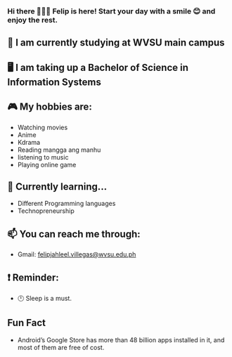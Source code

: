 ### Hi there 👋👋👋 Felip is here! Start your day with a smile 😊 and enjoy the rest.  

<!--
**felipjah/felipjah** is a ✨ _special_ ✨ repository because its `README.md` (this file) appears on your GitHub profile.

Here are some ideas to get you started:
-->
## 💼 I am currently studying at WVSU main campus
## 🖥 I am taking up a Bachelor of Science in Information Systems
   
   ## 🎮 My hobbies are:
   - Watching movies
   - Anime
   - Kdrama
   - Reading mangga ang manhu
   - listening to music
   - Playing online game
   
   ## 🔎 Currently learning... 
   - Different Programming languages
   - Technopreneurship
   







## 📫 You can reach me through:
- Gmail: felipjahleel.villegas@wvsu.edu.ph

## ❗ Reminder:
- 🕛 Sleep is a must.
## Fun Fact
- Android’s Google Store has more than 48 billion apps installed in it, and most of them are free of cost.

